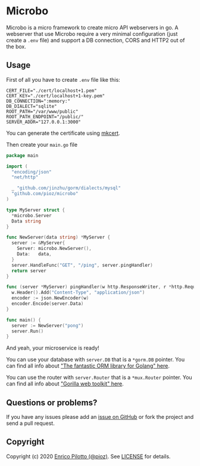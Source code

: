 # Microbo

Microbo is a micro framework to create micro API webservers in go. A webserver
that use Microbo require a very minimal configuration (just create a `.env` file) and support a DB
connection, CORS and HTTP2 out of the box.

## Usage

First of all you have to create `.env` file like this:

```
CERT_FILE="./cert/localhost+1.pem"
CERT_KEY="./cert/localhost+1-key.pem"
DB_CONNECTION=":memory:"
DB_DIALECT="sqlite"
ROOT_PATH="/var/www/public"
ROOT_PATH_ENDPOINT="/public/"
SERVER_ADDR="127.0.0.1:3000"

```

You can generate the certificate using [mkcert](https://github.com/FiloSottile/mkcert).

Then create your `main.go` file

```go
package main

import (
  "encoding/json"
  "net/http"

  _ "github.com/jinzhu/gorm/dialects/mysql"
  "github.com/pioz/microbo"
)

type MyServer struct {
  *microbo.Server
  Data string
}

func NewServer(data string) *MyServer {
  server := &MyServer{
    Server: microbo.NewServer(),
    Data:   data,
  }
  server.HandleFunc("GET", "/ping", server.pingHandler)
  return server
}

func (server *MyServer) pingHandler(w http.ResponseWriter, r *http.Request) {
  w.Header().Add("Content-Type", "application/json")
  encoder := json.NewEncoder(w)
  encoder.Encode(server.Data)
}

func main() {
  server := NewServer("pong")
  server.Run()
}

```

And yeah, your microservice is ready!

You can use your database with `server.DB` that is a `*gorm.DB` pointer. You can find all info about ["The fantastic ORM library for Golang" here](https://gorm.io/).

You can use the router with `server.Router` that is a `*mux.Router` pointer. You can find all info about ["Gorilla web toolkit" here](https://github.com/gorilla/mux).

## Questions or problems?

If you have any issues please add an [issue on
GitHub](https://github.com/pioz/microbo/issues) or fork the project and send a
pull request.

## Copyright

Copyright (c) 2020 [Enrico Pilotto (@pioz)](https://github.com/pioz). See
[LICENSE](https://github.com/pioz/microbo/blob/master/LICENSE) for details.
